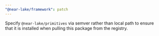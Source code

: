 ```yaml
---
"@near-lake/framework": patch
---
```


Specify `@near-lake/primitives` via semver rather than local path to ensure that it is installed when pulling this package from the registry.
